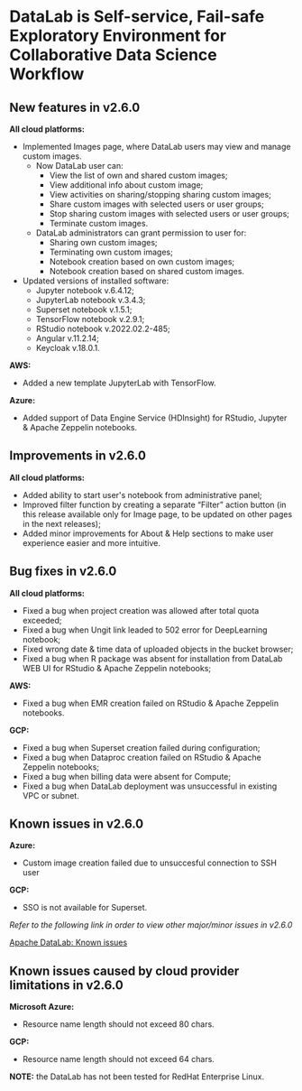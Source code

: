 # DataLab is Self-service, Fail-safe Exploratory Environment for Collaborative Data Science Workflow

## New features in v2.6.0

**All cloud platforms:**
- Implemented Images page, where DataLab users may view and manage custom images. 
  * Now DataLab user can: 
    - View the list of own and shared custom images; 
    - View additional info about custom image; 
    - View activities on sharing/stopping sharing custom images; 
    - Share custom images with selected users or user groups; 
    - Stop sharing custom images with selected users or user groups; 
    - Terminate custom images. 
  * DataLab administrators can grant permission to user for: 
    - Sharing own custom images; 
    - Terminating own custom images; 
    - Notebook creation based on own custom images; 
    - Notebook creation based on shared custom images.
- Updated versions of installed software:
  * Jupyter notebook v.6.4.12;
  * JupyterLab notebook v.3.4.3;
  * Superset notebook v.1.5.1;
  * TensorFlow notebook v.2.9.1;
  * RStudio notebook v.2022.02.2-485;
  * Angular v.11.2.14;
  * Keycloak v.18.0.1.

**AWS:**
- Added a new template JupyterLab with TensorFlow.

**Azure:**
- Added support of Data Engine Service (HDInsight) for RStudio, Jupyter & Apache Zeppelin notebooks.

## Improvements in v2.6.0

**All cloud platforms:**
- Added ability to start user's notebook from administrative panel;
- Improved filter function by creating a separate “Filter” action button (in this release available only for Image page, to be updated on other pages in the next releases);
- Added minor improvements for About & Help sections to make user experience easier and more intuitive.

## Bug fixes in v2.6.0

**All cloud platforms:**
- Fixed a bug when project creation was allowed after total quota exceeded;
- Fixed a bug when Ungit link leaded to 502 error for DeepLearning notebook;
- Fixed wrong date & time data of uploaded objects in the bucket browser;
- Fixed a bug when R package was absent for installation from DataLab WEB UI for RStudio & Apache Zeppelin notebooks;

**AWS:**
- Fixed a bug when EMR creation failed on RStudio & Apache Zeppelin notebooks.

**GCP:**
- Fixed a bug when Superset creation failed during configuration;
- Fixed a bug when  Dataproc creation failed on RStudio & Apache Zeppelin notebooks;
- Fixed a bug when billing data were absent for Compute;
- Fixed a bug when DataLab deployment was unsuccessful in existing VPC or subnet.

## Known issues in v2.6.0

**Azure:**
- Custom image creation failed due to unsuccesful connection to SSH user

**GCP:**
- SSO is not available for Superset.

*Refer to the following link in order to view other major/minor issues in v2.6.0*

[Apache DataLab: Known issues](https://issues.apache.org/jira/issues/?filter=12352236)

## Known issues caused by cloud provider limitations in v2.6.0

**Microsoft Azure:**
- Resource name length should not exceed 80 chars.

**GCP:**
- Resource name length should not exceed 64 chars.

**NOTE:** the DataLab has not been tested for RedHat Enterprise Linux.
